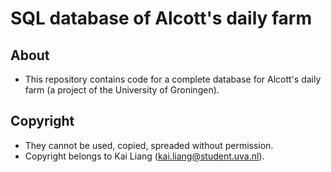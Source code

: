 # SQL database of Alcott's daily farm

## About
- This repository contains code for a complete database for Alcott's daily farm (a project of the University of Groningen).

## Copyright
- They cannot be used, copied, spreaded without permission.
- Copyright belongs to Kai Liang (kai.liang@student.uva.nl).
